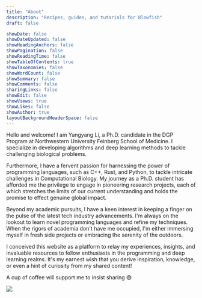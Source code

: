 ```yaml
---
title: "About"
description: "Recipes, guides, and tutorials for Blowfish"
draft: false

showDate: false
showDateUpdated: false
showHeadingAnchors: false
showPagination: false
showReadingTime: false
showTableOfContents: true
showTaxonomies: false
showWordCount: false
showSummary: false
showComments: false
sharingLinks: false
showEdit: false
showViews: true
showLikes: false
showAuthor: true
layoutBackgroundHeaderSpace: false
---
```


Hello and welcome! I am Yangyang Li, a Ph.D. candidate in the DGP Program at Northwestern University Feinberg School of Medicine.
I specialize in developing algorithms and deep learning methods to tackle
challenging biological problems.

Furthermore, I have a fervent passion for harnessing the power of programming languages, such as C++, Rust, and Python, to tackle intricate challenges in Computational Biology.
My journey as a Ph.D. student has afforded me the privilege to engage in pioneering research projects, each of which stretches the limits of our current understanding and holds the promise to effect genuine global impact.

Beyond my academic pursuits, I have a keen interest in keeping a finger on the pulse of the latest tech industry advancements.
I'm always on the lookout to learn novel programming languages and refine my techniques.
When the rigors of academia don't have me occupied, I'm either immersing myself in fresh side projects or embracing the serenity of the outdoors.

I conceived this website as a platform to relay my experiences, insights, and invaluable resources to fellow enthusiasts in the programming and deep learning realms.
It's my earnest wish that you derive inspiration, knowledge, or even a hint of curiosity from my shared content!

A cup of coffee will support me to insist sharing :smile:

[![](https://liberapay.com/assets/widgets/donate.svg)](https://liberapay.com/yangyangli/donate)
